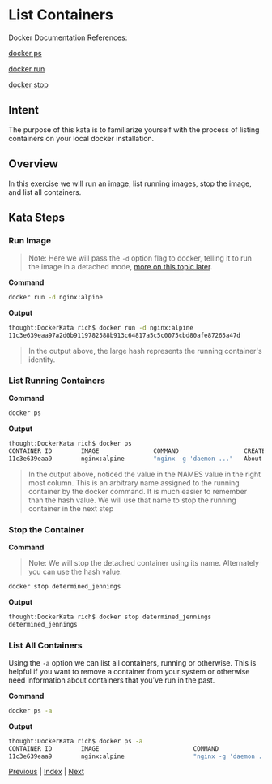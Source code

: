 # List Containers

Docker Documentation References:

[docker ps](https://docs.docker.com/engine/reference/commandline/ps/)

[docker run](https://docs.docker.com/engine/reference/commandline/run/)

[docker stop](https://docs.docker.com/engine/reference/commandline/stop/)

## Intent

The purpose of this kata is to familiarize yourself with the process of listing containers on your local docker installation.

## Overview

In this exercise we will run an image, list running images, stop the image, and list all containers.

## Kata Steps

### Run Image

> Note: Here we will pass the `-d` option flag to docker, telling it to run the image in a detached mode, [more on this topic later](7_start_containers.md).

**Command**

```bash
docker run -d nginx:alpine
```

**Output**

```bash
thought:DockerKata rich$ docker run -d nginx:alpine
11c3e639eaa97a2d0b9119782588b913c64817a5c5c0075cbd80afe87265a47d
```

> In the output above, the large hash represents the running container's identity.

### List Running Containers

**Command**

```bash
docker ps
```

**Output**

```bash
thought:DockerKata rich$ docker ps
CONTAINER ID        IMAGE               COMMAND                  CREATED              STATUS              PORTS               NAMES
11c3e639eaa9        nginx:alpine        "nginx -g 'daemon ..."   About a minute ago   Up About a minute   80/tcp              determined_jennings
```

> In the output above, noticed the value in the NAMES value in the right most column. This is an arbitrary name assigned to the running container by the docker command. It is much easier to remember than the hash value. We will use that name to stop the running container in the next step

### Stop the Container

**Command**

> Note: We will stop the detached container using its name. Alternately you can use the hash value. 

```bash
docker stop determined_jennings
```

**Output**

```bash
thought:DockerKata rich$ docker stop determined_jennings
determined_jennings
```

### List All Containers

Using the `-a` option we can list all containers, running or otherwise. This is helpful if you want to remove a container from your system or otherwise need information about containers that you've run in the past.

**Command**

```bash
docker ps -a
```

**Output**

```bash
thought:DockerKata rich$ docker ps -a
CONTAINER ID        IMAGE                          COMMAND                  CREATED             STATUS                      PORTS               NAMES
11c3e639eaa9        nginx:alpine                   "nginx -g 'daemon ..."   2 minutes ago       Exited (0) 30 seconds ago                       determined_jennings
```

[Previous](2_list_images.md) | [Index](README.md) | [Next](4_delete_container.md)
